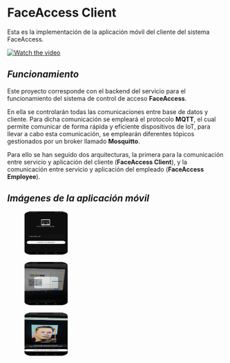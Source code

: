 # FaceAccess Client

Esta es la implementación de la aplicación móvil del cliente del sistema FaceAccess. 

[![Watch the video](https://img.youtube.com/vi/7-49Uec5LTM/0.jpg)](https://youtu.be/7-49Uec5LTM)


## *Funcionamiento*

Este proyecto corresponde con el backend del servicio para el funcionamiento del sistema de control de acceso **FaceAccess**.

En ella se controlarán todas las comunicaciones entre base de datos y cliente. Para dicha comunicación se empleará el protocolo **MQTT**, el cual permite comunicar de forma rápida y eficiente dispositivos de IoT, para llevar a cabo esta comunicación, se emplearán diferentes tópicos gestionados por un broker llamado **Mosquitto**. 

Para ello se han seguido dos arquitecturas, la primera para la comunicación entre servicio y aplicación del cliente (**FaceAccess Client**), y la comunicación entre servicio y aplicación del empleado (**FaceAccess Employee**).

## *Imágenes de la aplicación móvil*

<figure>
  <img
  src="./images/image1.png"
  width="100" height="100"
  alt="Inicio de la aplicación.">
</figure>

<figure>
  <img
  src="./images/image3.png"
  width="100" height="100"
  alt="Lector QR.">
</figure>

<figure>
  <img
  src="./images/image2.png"
  width="100" height="100"
  alt="Reconocimiento facial.">
</figure>

